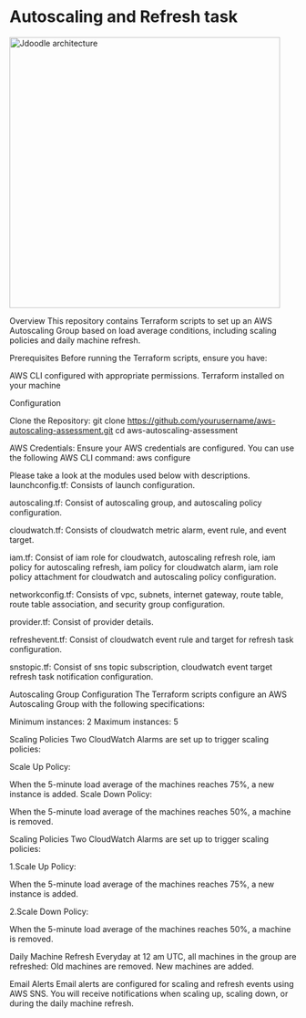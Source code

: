 # Autoscaling and Refresh task 

<img width="475" alt="Jdoodle architecture" src="https://github.com/PrasadNaidu1082/jd-assessment/assets/36126926/ac4d216e-7223-4cb4-af97-65a57f724312">



Overview This repository contains Terraform scripts to set up an AWS Autoscaling Group based on load average conditions, including scaling policies and daily machine refresh.

Prerequisites Before running the Terraform scripts, ensure you have:

AWS CLI configured with appropriate permissions. Terraform installed on your machine

Configuration

Clone the Repository: git clone https://github.com/yourusername/aws-autoscaling-assessment.git cd aws-autoscaling-assessment

AWS Credentials: Ensure your AWS credentials are configured. You can use the following AWS CLI command: aws configure

Please take a look at the modules used below with descriptions. launchconfig.tf: Consists of launch configuration.

autoscaling.tf: Consist of autoscaling group, and autoscaling policy configuration.

cloudwatch.tf: Consists of cloudwatch metric alarm, event rule, and event target.

iam.tf: Consist of iam role for cloudwatch, autoscaling refresh role, iam policy for autoscaling refresh, iam policy for cloudwatch alarm, iam role policy attachment for cloudwatch and autoscaling policy configuration.

networkconfig.tf: Consists of vpc, subnets, internet gateway, route table, route table association, and security group configuration.

provider.tf: Consist of provider details.

refreshevent.tf: Consist of cloudwatch event rule and target for refresh task configuration.

snstopic.tf: Consist of sns topic subscription, cloudwatch event target refresh task notification configuration.

Autoscaling Group Configuration The Terraform scripts configure an AWS Autoscaling Group with the following specifications:

Minimum instances: 2 Maximum instances: 5

Scaling Policies Two CloudWatch Alarms are set up to trigger scaling policies:

Scale Up Policy:

When the 5-minute load average of the machines reaches 75%, a new instance is added. Scale Down Policy:

When the 5-minute load average of the machines reaches 50%, a machine is removed.

Scaling Policies Two CloudWatch Alarms are set up to trigger scaling policies:

1.Scale Up Policy:

When the 5-minute load average of the machines reaches 75%, a new instance is added.

2.Scale Down Policy:

When the 5-minute load average of the machines reaches 50%, a machine is removed.

Daily Machine Refresh Everyday at 12 am UTC, all machines in the group are refreshed: Old machines are removed. New machines are added.

Email Alerts Email alerts are configured for scaling and refresh events using AWS SNS. You will receive notifications when scaling up, scaling down, or during the daily machine refresh.
